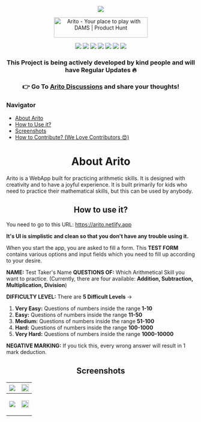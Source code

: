 <p align="center"><img src="https://user-images.githubusercontent.com/65062036/202618151-422d8322-ada5-43d3-9600-90de1faa306b.png"></p>

<p align="center">
<a href="https://www.producthunt.com/posts/arito?utm_source=badge-featured&utm_medium=badge&utm_souce=badge-arito" target="_blank"><img src="https://api.producthunt.com/widgets/embed-image/v1/featured.svg?post_id=367945&theme=light" alt="Arito - Your&#0032;place&#0032;to&#0032;play&#0032;with&#0032;DAMS | Product Hunt" style="width: 250px; height: 54px;" width="250" height="54" /></a></p>


<p align="center">
</a>
<a href="https://github.com/prakhartiwari0/Arito/issues"><img src="https://img.shields.io/github/issues/prakhartiwari0/arito?style=plastic"></a>
<a href=""><img src="https://img.shields.io/github/stars/prakhartiwari0/arito?style=plastic?label=forks"></a>
<a href=""><img src="https://img.shields.io/github/forks/prakhartiwari0/arito?style=plastic"></a>
<a href="https://github.com/prakhartiwari0/Arito/discussions"><img src="https://img.shields.io/github/discussions/prakhartiwari0/arito?style=plastic"></a>
<a href=""><img src="https://img.shields.io/github/v/release/prakhartiwari0/arito?style=plastic"></a>
<img src="https://api.netlify.com/api/v1/badges/651333f0-6bd5-4b60-b0f3-6573c569a279/deploy-status">
<a href="https://www.buymeacoffee.com/prakhartiwari0"><img src="https://img.shields.io/github/sponsors/prakhartiwari0?style=plastic"></a>
</p>

<h3 align="center">This Project is being actively developed by kind people and will have Regular Updates 🔥</h3>

<h3 align="center"> 👉 Go To <a href="https://github.com/prakhartiwari0/Arito/discussions">Arito Discussions</a> and share your thoughts!</h3>

### Navigator
- [About Arito](#about_arito)
- [How to Use it?](#how_to_use)
- [Screenshots](#screenshots)
- [How to Contribute? (We Love Contributors 😍)](https://github.com/prakhartiwari0/Arito/blob/main/CONTRIBUTING.md#contributing-guidelines)


<h1 align="center" id="about_arito">About Arito</h1>

Arito is a WebApp built for practicing arithmetic skills. It is designed with creativity and to have a joyful experience. It is built primarily for kids who need to practice their mathematical skills, but this can be used by anybody.

<h2 align="center" id="how_to_use"> How to use it?</h2>

You need to go to this URL: https://arito.netlify.app

**It's UI is simplistic and clean so that you don't have any trouble using it.**

When you start the app, you are asked to fill a form. This **TEST FORM** contains various options and input fields which you need to fill up according to your desire.

**NAME:** Test Taker's Name
**QUESTIONS OF:** Which Arithmetical Skill you want to practice. (Currently, there are four available: **Addition, Subtraction, Multiplication, Division**)

**DIFFICULTY LEVEL:** There are **5 Difficult Levels** ->
1. **Very Easy:** Questions of numbers inside the range  **1-10**
2. **Easy:** Questions of numbers inside the range **11-50**
3. **Medium:** Questions of numbers inside the range **51-100**
4. **Hard:** Questions of numbers inside the range **100-1000**
5. **Very Hard:** Questions of numbers inside the range **1000-10000**

**NEGATIVE MARKING:** If you tick this, every wrong answer will result in 1 mark deduction.

<h2 align="center" id="screenshots"> Screenshots</h2>

<!-- <img src="" width="100px"> -->


| <img src="https://user-images.githubusercontent.com/65062036/202841033-8902eef7-d9e7-48b0-bc50-e1e1a8ef9ae4.png" width=""> | <img src="https://user-images.githubusercontent.com/65062036/202834592-3cb46f68-a64b-4c63-beb5-de674a1068bd.png" width="100%"> |
| ------------- | ------------- |
| <p align="center"> <img src="https://user-images.githubusercontent.com/65062036/202834600-5f081477-d185-4ff4-857e-a5443ea7c0e7.png" width=""></p> | <p align="center"> <img src="https://user-images.githubusercontent.com/65062036/202834605-d5025853-e788-4423-a8c7-7600f2c55ab1.png" width="100%"></p> |
